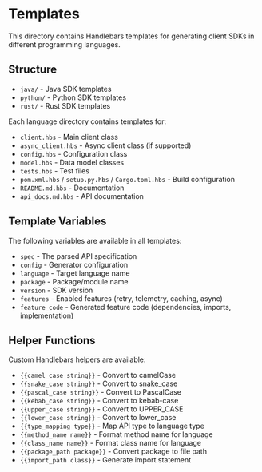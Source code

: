 # Templates

This directory contains Handlebars templates for generating client SDKs in different programming languages.

## Structure

- `java/` - Java SDK templates
- `python/` - Python SDK templates  
- `rust/` - Rust SDK templates

Each language directory contains templates for:

- `client.hbs` - Main client class
- `async_client.hbs` - Async client class (if supported)
- `config.hbs` - Configuration class
- `model.hbs` - Data model classes
- `tests.hbs` - Test files
- `pom.xml.hbs` / `setup.py.hbs` / `Cargo.toml.hbs` - Build configuration
- `README.md.hbs` - Documentation
- `api_docs.md.hbs` - API documentation

## Template Variables

The following variables are available in all templates:

- `spec` - The parsed API specification
- `config` - Generator configuration
- `language` - Target language name
- `package` - Package/module name
- `version` - SDK version
- `features` - Enabled features (retry, telemetry, caching, async)
- `feature_code` - Generated feature code (dependencies, imports, implementation)

## Helper Functions

Custom Handlebars helpers are available:

- `{{camel_case string}}` - Convert to camelCase
- `{{snake_case string}}` - Convert to snake_case
- `{{pascal_case string}}` - Convert to PascalCase
- `{{kebab_case string}}` - Convert to kebab-case
- `{{upper_case string}}` - Convert to UPPER_CASE
- `{{lower_case string}}` - Convert to lower_case
- `{{type_mapping type}}` - Map API type to language type
- `{{method_name name}}` - Format method name for language
- `{{class_name name}}` - Format class name for language
- `{{package_path package}}` - Convert package to file path
- `{{import_path class}}` - Generate import statement